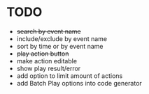 # TODO
- ~~search by event name~~
- include/exclude by event name
- sort by time or by event name
- ~~play action button~~
- make action editable
- show play result/error
- add option to limit amount of actions
- add Batch Play options into code generator